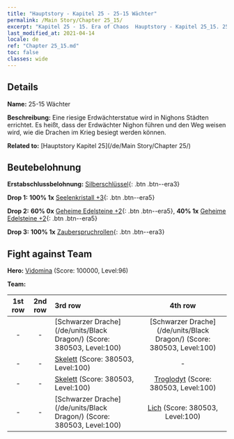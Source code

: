 ```yaml
---
title: "Hauptstory - Kapitel 25 - 25-15 Wächter"
permalink: /Main Story/Chapter 25_15/
excerpt: "Kapitel 25 - 15. Era of Chaos  Hauptstory - Kapitel 25_15. 25-15 Wächter"
last_modified_at: 2021-04-14
locale: de
ref: "Chapter 25_15.md"
toc: false
classes: wide
---
```


## Details

 **Name:** 25-15 Wächter

 **Beschreibung:** Eine riesige Erdwächterstatue wird in Nighons Städten errichtet. Es heißt, dass der Erdwächter Nighon führen und den Weg weisen wird, wie die Drachen im Krieg besiegt werden können.

 **Related to:** [Hauptstory Kapitel 25](/de/Main Story/Chapter 25/)

## Beutebelohnung

 **Erstabschlussbelohnung:** [Silberschlüssel](/de/Items/con_693/){: .btn .btn--era3}

 **Drop 1:** **100% 1x** [Seelenkristall +3](/de/Items/mat_87/){: .btn .btn--era5}

 **Drop 2:** **60% 0x** [Geheime Edelsteine +2](/de/Items/mat_79/){: .btn .btn--era5}, **40% 1x** [Geheime Edelsteine +2](/de/Items/mat_79/){: .btn .btn--era5}

 **Drop 3:** **100% 1x** [Zauberspruchrollen](/de/Items/con_694/){: .btn .btn--era3}


## Fight against Team
 **Hero:** [Vidomina](/de/heroes/Vidomina/) (Score: 100000, Level:96)

 **Team:**


  | 1st row | 2nd row | 3rd row | 4th row |
  |:----:|:----:|:----|:----:|
  | - | - | [Schwarzer Drache](/de/units/Black Dragon/) (Score: 380503, Level:100)  | [Schwarzer Drache](/de/units/Black Dragon/) (Score: 380503, Level:100)  |
  | - | - | [Skelett](/de/units/Skeleton/) (Score: 380503, Level:100)  | - |
  | - | - | [Skelett](/de/units/Skeleton/) (Score: 380503, Level:100)  | [Troglodyt](/de/units/Troglodyte/) (Score: 380503, Level:100)  |
  | - | - | [Schwarzer Drache](/de/units/Black Dragon/) (Score: 380503, Level:100)  | [Lich](/de/units/Lich/) (Score: 380503, Level:100)  |


